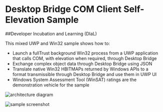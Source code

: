 # Desktop Bridge COM Client Self-Elevation Sample

##Developer Incubation and Learning (DIaL)

This mixed UWP and Win32 sample shows how to:

-  Launch a fullTrust background Win32 process from a UWP application that calls COM, with elevation when required, through Desktop Bridge
-  Exchange complex object data through Desktop Bridge using JSON
-  Translate native Win32 HBITMAPs returned by Windows APIs to a format transmissible through Desktop Bridge and use them in UWP UI
-  Windows System Assessment Tool (WinSAT) ratings are the demonstration vehicle for the sample

![architecture diagram](<../docimages/WinSatUWP_currentArchitecture.PNG>)

![sample screenshot](<../docimages/WinSATUWP_desktopBridge.PNG>)